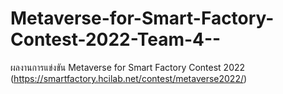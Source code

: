 # Metaverse-for-Smart-Factory-Contest-2022-Team-4--
ผลงานการแข่งขัน Metaverse for Smart Factory Contest 2022 (https://smartfactory.hcilab.net/contest/metaverse2022/)
